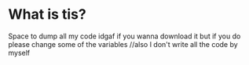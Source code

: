 # What is tis?
Space to dump all my code idgaf if you wanna download it but if you do please change some of the variables
 //also I don't write all the code by myself
